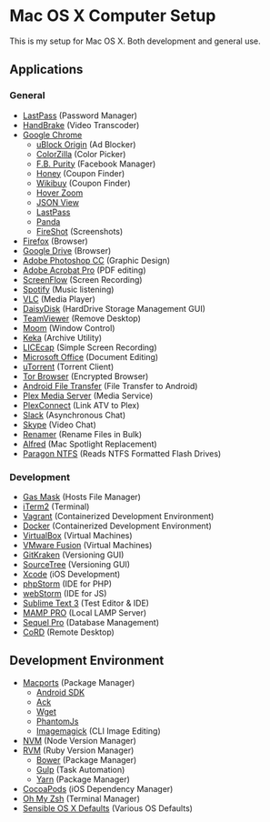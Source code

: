 # Mac OS X Computer Setup
This is my setup for Mac OS X. Both development and general use.

## Applications
### General
- [LastPass](https://www.lastpass.com/) (Password Manager)
- [HandBrake](https://handbrake.fr) (Video Transcoder)
- [Google Chrome](https://www.google.com/chrome/)
	- [uBlock Origin](https://chrome.google.com/webstore/detail/ublock-origin/cjpalhdlnbpafiamejdnhcphjbkeiagm?hl=en) (Ad Blocker)
	- [ColorZilla](http://www.colorzilla.com/chrome/) (Color Picker)
	- [F.B. Purity](http://www.fbpurity.com/) (Facebook Manager)
	- [Honey](https://chrome.google.com/webstore/detail/honey/bmnlcjabgnpnenekpadlanbbkooimhnj) (Coupon Finder)
	- [Wikibuy](https://chrome.google.com/webstore/detail/wikibuy/nenlahapcbofgnanklpelkaejcehkggg) (Coupon Finder)
	- [Hover Zoom](http://www.hoverzoom.net/)
	- [JSON View](https://chrome.google.com/webstore/detail/jsonview/chklaanhfefbnpoihckbnefhakgolnmc)
	- [LastPass](https://chrome.google.com/webstore/detail/lastpass-free-password-ma/hdokiejnpimakedhajhdlcegeplioahd)
	- [Panda](https://chrome.google.com/webstore/detail/panda-hacker-news-dribbbl/jhiocdmmaannaccoofjfmjpbfkogmnap)
	- [FireShot](https://chrome.google.com/webstore/detail/take-webpage-screenshots/mcbpblocgmgfnpjjppndjkmgjaogfceg) (Screenshots)
- [Firefox](https://www.mozilla.org/en-US/firefox/new/) (Browser)
- [Google Drive](https://www.google.com/drive/download/) (Browser)
- [Adobe Photoshop CC](http://www.photoshop.com/) (Graphic Design)
- [Adobe Acrobat Pro](https://acrobat.adobe.com/us/en/acrobat/acrobat-pro.html) (PDF editing)
- [ScreenFlow](https://www.telestream.net/screenflow/overview.htm) (Screen Recording)
- [Spotify](https://www.spotify.com/us/) (Music listening)
- [VLC](http://www.videolan.org/vlc/download-macosx.html) (Media Player)
- [DaisyDisk](https://daisydiskapp.com) (HardDrive Storage Management GUI)
- [TeamViewer](https://www.teamviewer.com/en/download/mac/) (Remove Desktop)
- [Moom](https://manytricks.com/moom/) (Window Control)
- [Keka](http://www.kekaosx.com/en/) (Archive Utility)
- [LICEcap](http://www.cockos.com/licecap/) (Simple Screen Recording)
- [Microsoft Office](https://products.office.com/en-us/mac/microsoft-office-for-mac) (Document Editing)
- [uTorrent](http://www.utorrent.com/downloads/mac) (Torrent Client)
- [Tor Browser](https://www.torproject.org/projects/torbrowser.html.en) (Encrypted Browser)
- [Android File Transfer](https://www.android.com/filetransfer/) (File Transfer to Android)
- [Plex Media Server](https://www.plex.tv/) (Media Service)
- [PlexConnect](https://github.com/iBaa/PlexConnect) (Link ATV to Plex)
- [Slack](https://slack.com/) (Asynchronous Chat)
- [Skype](https://www.skype.com/en/) (Video Chat)
- [Renamer](http://renamer.com/) (Rename Files in Bulk)
- [Alfred](https://www.alfredapp.com/) (Mac Spotlight Replacement)
- [Paragon NTFS](https://www.paragon-software.com/ufsdhome/ntfs-mac/) (Reads NTFS Formatted Flash Drives)

### Development
- [Gas Mask](https://github.com/2ndalpha/gasmask) (Hosts File Manager)
- [iTerm2](https://www.iterm2.com/) (Terminal)
- [Vagrant](https://www.vagrantup.com/) (Containerized Development Environment)
- [Docker](https://www.docker.com/community-edition) (Containerized Development Environment)
- [VirtualBox](https://www.virtualbox.org/wiki/VirtualBox) (Virtual Machines)
- [VMware Fusion](http://www.vmware.com/products/fusion.html) (Virtual Machines)
- [GitKraken](https://www.gitkraken.com/) (Versioning GUI)
- [SourceTree](https://www.sourcetreeapp.com/) (Versioning GUI)
- [Xcode](https://developer.apple.com/xcode/) (iOS Development)
- [phpStorm](https://www.jetbrains.com/phpstorm/) (IDE for PHP)
- [webStorm](https://www.jetbrains.com/webstorm) (IDE for JS)
- [Sublime Text 3](https://www.sublimetext.com/3) (Test Editor & IDE)
- [MAMP PRO](https://www.mamp.info/en/mamp-pro/) (Local LAMP Server)
- [Sequel Pro](https://www.sequelpro.com/) (Database Management)
- [CoRD](http://cord.sourceforge.net/) (Remote Desktop)

## Development Environment
- [Macports](https://www.macports.org/) (Package Manager)
	- [Android SDK](http://brewformulas.org/Android-sdk)
	- [Ack](http://brewformulas.org/Ack)
	- [Wget](http://brewformulas.org/Wget)
	- [PhantomJs](http://phantomjs.org/)
	- [Imagemagick](http://brewformulas.org/Imagemagick) (CLI Image Editing)
- [NVM](https://github.com/creationix/nvm) (Node Version Manager)
- [RVM](https://rvm.io/) (Ruby Version Manager)
	- [Bower](https://bower.io/) (Package Manager)
	- [Gulp](http://gulpjs.com/) (Task Automation)
	- [Yarn](https://yarnpkg.com/en/) (Package Manager)
- [CocoaPods](https://cocoapods.org/) (iOS Dependency Manager)
- [Oh My Zsh](http://ohmyz.sh/) (Terminal Manager)
- [Sensible OS X Defaults](https://github.com/mathiasbynens/dotfiles/blob/master/.macos) (Various OS Defaults)
